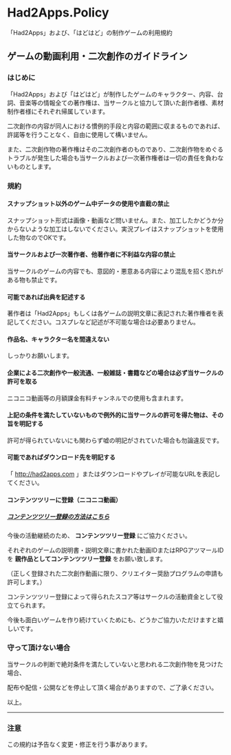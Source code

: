 # Had2Apps.Policy
「Had2Apps」および、「はどはど」の制作ゲームの利用規約

## ゲームの動画利用・二次創作のガイドライン
### はじめに
「Had2Apps」および「はどはど」が制作したゲームのキャラクター、内容、台詞、音楽等の情報全ての著作権は、当サークルと協力して頂いた創作者様、素材制作者様にそれぞれ帰属しています。

二次創作の内容が同人における慣例的手段と内容の範囲に収まるものであれば、許諾等を行うことなく、自由に使用して構いません。

また、二次創作物の著作権はその二次創作者のものであり、二次創作物をめぐるトラブルが発生した場合も当サークルおよび一次著作権者は一切の責任を負わないものとします。


### 規約
#### スナップショット以外のゲーム中データの使用や直截の禁止
スナップショット形式は画像・動画など問いません。また、加工したかどうか分からないような加工はしないでください。実況プレイはスナップショットを使用した物なのでOKです。

#### 当サークルおよび一次著作者、他著作者に不利益な内容の禁止
当サークルのゲームの内容でも、意図的・悪意ある内容により混乱を招く恐れがある物も禁止です。

#### 可能であれば出典を記述する
著作者は「Had2Apps」もしくは各ゲームの説明文章に表記された著作権者を表記してください。コスプレなど記述が不可能な場合は必要ありません。

#### 作品名、キャラクター名を間違えない
しっかりお願いします。

#### 企業による二次創作や一般流通、一般雑誌・書籍などの場合は必ず当サークルの許可を取る
ニコニコ動画等の月額課金有料チャンネルでの使用も含まれます。

#### 上記の条件を満たしていないもので例外的に当サークルの許可を得た物は、その旨を明記する
許可が得られていないにも関わらず嘘の明記がされていた場合も勿論違反です。

#### 可能であればダウンロード先を明記する
「 http://had2apps.com 」またはダウンロードやプレイが可能なURLを表記してください。

#### コンテンツツリーに登録（ニコニコ動画）
##### [コンテンツツリー登録の方法はこちら](http://had2apps.com/faq_tree)

今後の活動継続のため、 **コンテンツツリー登録** にご協力ください。

それぞれのゲームの説明書・説明文章に書かれた動画IDまたはRPGアツマールIDを **親作品としてコンテンツツリー登録** をお願い致します。

（正しく登録された二次創作動画に限り、クリエイター奨励プログラムの申請も許可します。）

コンテンツツリー登録によって得られたスコア等はサークルの活動資金として役立てられます。

今後も面白いゲームを作り続けていくためにも、どうかご協力いただけますと嬉しいです。

### 守って頂けない場合
当サークルの判断で絶対条件を満たしていないと思われる二次創作物を見つけた場合、

配布や配信・公開などを停止して頂く場合がありますので、ご了承ください。

以上。

----------------------------------
### 注意
この規約は予告なく変更・修正を行う事があります。
